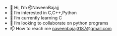 - 👋 Hi, I’m @NaveenBajajj
- 👀 I’m interested in C,C++,Python
- 🌱 I’m currently learning C 
- 💞️ I’m looking to collaborate on python programs
- 📫 How to reach me naveenbajaj3187@gmail.com

<!---
NaveenBajajj/NaveenBajajj is a ✨ special ✨ repository because its `README.md` (this file) appears on your GitHub profile.
You can click the Preview link to take a look at your changes.
--->
